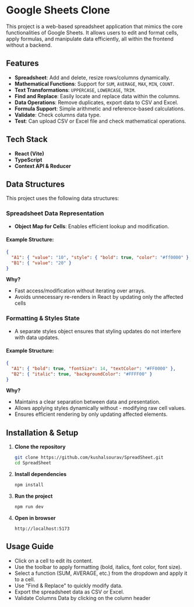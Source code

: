 # Google Sheets Clone

This project is a web-based spreadsheet application that mimics the core functionalities of Google Sheets. It allows users to edit and format cells, apply formulas, and manipulate data efficiently, all within the frontend without a backend.

## Features
- **Spreadsheet**: Add and delete, resize rows/columns dynamically.
- **Mathematical Functions**: Support for `SUM`, `AVERAGE`, `MAX`, `MIN`, `COUNT`.
- **Text Transformations**: `UPPERCASE`, `LOWERCASE`, `TRIM`.
- **Find and Replace**: Easily locate and replace data within the columns.
- **Data Operations**: Remove duplicates, export data to CSV and Excel.
- **Formula Support**: Simple arithmetic and reference-based calculations.
- **Validate**: Check columns data type.
- **Test**: Can upload CSV or Excel file and check mathematical operations.

## Tech Stack
- **React (Vite)** 
- **TypeScript**
- **Context API & Reducer** 

## Data Structures
This project uses the following data structures:

###  Spreadsheet Data Representation

- **Object Map for Cells**: Enables efficient lookup and modification.

#### Example Structure:
```json
{
  "A1": { "value": "10", "style": { "bold": true, "color": "#ff0000" } },
  "B1": { "value": "20" }
}
```
**Why?**
- Fast access/modification without iterating over arrays.
- Avoids unnecessary re-renders in React by updating only the affected cells

### Formatting & Styles State
- A separate styles object ensures that styling updates do not interfere with data updates.

#### Example Structure:
```json
{
  "A1": { "bold": true, "fontSize": 14, "textColor": "#FF0000" },
  "B2": { "italic": true, "backgroundColor": "#FFFF00" }
}
```
**Why?**
- Maintains a clear separation between data and presentation.
- Allows applying styles dynamically without - modifying raw cell values.
- Ensures efficient rendering by only updating affected elements.

## Installation & Setup
1. **Clone the repository**
   ```sh
   git clone https://github.com/kushalsourav/SpreadSheet.git
   cd SpreadSheet
   ```
2. **Install dependencies**
   ```sh
   npm install
   ```
3. **Run the project**
   ```sh
   npm run dev
   ```
4. **Open in browser**
   ```
   http://localhost:5173
   ```

## Usage Guide
- Click on a cell to edit its content.
- Use the toolbar to apply formatting (bold, italics, font color, font size).
- Select a function (SUM, AVERAGE, etc.) from the dropdown and apply it to a cell.
- Use "Find & Replace" to quickly modify data.
- Export the spreadsheet data as CSV or Excel.
- Validate Columns Data by clicking on the column header


